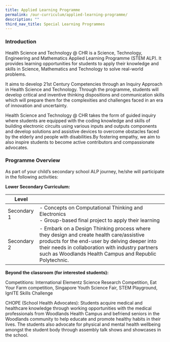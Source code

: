 ```yaml
---
title: Applied Learning Programme
permalink: /our-curriculum/applied-learning-programme/
description: ""
third_nav_title: Special Learning Programmes
---
```

### Introduction

Health Science and Technology @ CHR is a Science, Technology, Engineering and Mathematics Applied Learning Programme (STEM ALP). It provides learning opportunities for students to apply their knowledge and skills in Science, Mathematics and Technology to solve real-world problems.

It aims to develop 21st Century Competencies through an Inquiry Approach in Health Science and Technology. Through the programme, students will develop critical and inventive thinking dispositions and communication skills which will prepare them for the complexities and challenges faced in an era of innovation and uncertainty.

Health Science and Technology @ CHR takes the form of guided inquiry where students are equipped with the coding knowledge and skills of building electronic circuits using various inputs and outputs components and develop solutions and assistive devices to overcome obstacles faced by the elderly and people with disabilities.By fostering empathy, we aim to also inspire students to become active contributors and compassionate advocates.

### Programme Overview

As part of your child’s secondary school ALP journey, he/she will participate in the following activities:

**Lower Secondary Curriculum:**

| Level|  |
| -------- | -------- | 
| Secondary 1   | - Concepts on Computational Thinking and Electronics <br> - Group-based final project to apply their learning|
| Secondary 2   | - Embark on a Design Thinking process where they design and create health care/assistive products for the end-user by delving deeper into their needs in collaboration with industry partners such as Woodlands Health Campus and Republic Polytechnic.|

**Beyond the classroom (for interested students):**

Competitions: International Elementz Science Research Competition, Eat Your Farm competition, Singapore Youth Science Fair, STEM Playground, IgnITE Skills Challenge

CHOPE (School Health Advocates): Students acquire medical and healthcare knowledge through working opportunities with the medical professionals from Woodlands Health Campus and befriend seniors in the Woodlands community to help educate and promote healthy habits in their lives. The students also advocate for physical and mental health wellbeing amongst the student body through assembly talk shows and showcases in the school.